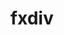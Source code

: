 ---
title: "fxdiv"
layout: cache
categories: [package, develop]
meta: {"versions": ["2020-04-17"], "compilers": ["apple-clang@=15.0.0", "gcc@=11.4.0"], "oss": ["ubuntu22.04", "ventura"], "platforms": ["darwin", "linux"], "targets": ["aarch64", "neoverse_v1", "neoverse_v2", "x86_64_v3"], "stacks": ["e4s", "e4s-neoverse-v2", "e4s-neoverse_v1", "ml-darwin-aarch64-mps", "ml-linux-x86_64-cpu", "ml-linux-x86_64-cuda", "ml-linux-x86_64-rocm", "root"], "num_specs": 15, "num_specs_by_stack": {"ml-darwin-aarch64-mps": 3, "root": 15, "e4s-neoverse_v1": 3, "e4s-neoverse-v2": 3, "ml-linux-x86_64-rocm": 3, "ml-linux-x86_64-cpu": 3, "ml-linux-x86_64-cuda": 3, "e4s": 3}}
spec_details: [{"hash": "5hhiim5v4hjcs2nu2u2qctmufmzp253q", "compiler": "apple-clang@=15.0.0", "versions": ["2020-04-17"], "os": "ventura", "platform": "darwin", "target": "aarch64", "variants": ["build_system=cmake", "build_type=Release", "generator=ninja", "~ipo"], "stacks": ["ml-darwin-aarch64-mps", "root"], "size": "-", "tarball": "https://binaries.spack.io/develop/build_cache/darwin-ventura-aarch64/apple-clang-15.0.0/fxdiv-2020-04-17/darwin-ventura-aarch64-apple-clang-15.0.0-fxdiv-2020-04-17-5hhiim5v4hjcs2nu2u2qctmufmzp253q.spack"}, {"hash": "eua3naquzreothnbfze5zao3mw333zxj", "compiler": "apple-clang@=15.0.0", "versions": ["2020-04-17"], "os": "ventura", "platform": "darwin", "target": "aarch64", "variants": ["build_system=cmake", "build_type=Release", "generator=ninja", "~ipo"], "stacks": ["ml-darwin-aarch64-mps", "root"], "size": "-", "tarball": "https://binaries.spack.io/develop/build_cache/darwin-ventura-aarch64/apple-clang-15.0.0/fxdiv-2020-04-17/darwin-ventura-aarch64-apple-clang-15.0.0-fxdiv-2020-04-17-eua3naquzreothnbfze5zao3mw333zxj.spack"}, {"hash": "o7pag7tkuu6sl2ng4bpru5wc6l5rxuev", "compiler": "apple-clang@=15.0.0", "versions": ["2020-04-17"], "os": "ventura", "platform": "darwin", "target": "aarch64", "variants": ["build_system=cmake", "build_type=Release", "generator=ninja", "~ipo"], "stacks": ["ml-darwin-aarch64-mps", "root"], "size": "-", "tarball": "https://binaries.spack.io/develop/build_cache/darwin-ventura-aarch64/apple-clang-15.0.0/fxdiv-2020-04-17/darwin-ventura-aarch64-apple-clang-15.0.0-fxdiv-2020-04-17-o7pag7tkuu6sl2ng4bpru5wc6l5rxuev.spack"}, {"hash": "fgens5a2yloewayjolgyffcvgox5bp2o", "compiler": "gcc@=11.4.0", "versions": ["2020-04-17"], "os": "ubuntu22.04", "platform": "linux", "target": "neoverse_v1", "variants": ["build_system=cmake", "build_type=Release", "generator=ninja", "~ipo"], "stacks": ["e4s-neoverse_v1", "root"], "size": "-", "tarball": "https://binaries.spack.io/develop/build_cache/linux-ubuntu22.04-neoverse_v1/gcc-11.4.0/fxdiv-2020-04-17/linux-ubuntu22.04-neoverse_v1-gcc-11.4.0-fxdiv-2020-04-17-fgens5a2yloewayjolgyffcvgox5bp2o.spack"}, {"hash": "srm4yyz4dtloctjay5wyrtevdmwtnj37", "compiler": "gcc@=11.4.0", "versions": ["2020-04-17"], "os": "ubuntu22.04", "platform": "linux", "target": "neoverse_v1", "variants": ["build_system=cmake", "build_type=Release", "generator=ninja", "~ipo"], "stacks": ["e4s-neoverse_v1", "root"], "size": "-", "tarball": "https://binaries.spack.io/develop/build_cache/linux-ubuntu22.04-neoverse_v1/gcc-11.4.0/fxdiv-2020-04-17/linux-ubuntu22.04-neoverse_v1-gcc-11.4.0-fxdiv-2020-04-17-srm4yyz4dtloctjay5wyrtevdmwtnj37.spack"}, {"hash": "2ba7gh5zlcqryaicjvuju4wipiuiaqs6", "compiler": "gcc@=11.4.0", "versions": ["2020-04-17"], "os": "ubuntu22.04", "platform": "linux", "target": "neoverse_v1", "variants": ["build_system=cmake", "build_type=Release", "generator=ninja", "~ipo"], "stacks": ["e4s-neoverse_v1", "root"], "size": "-", "tarball": "https://binaries.spack.io/develop/build_cache/linux-ubuntu22.04-neoverse_v1/gcc-11.4.0/fxdiv-2020-04-17/linux-ubuntu22.04-neoverse_v1-gcc-11.4.0-fxdiv-2020-04-17-2ba7gh5zlcqryaicjvuju4wipiuiaqs6.spack"}, {"hash": "7daexskkq5hsgup6ltvayw3b2wm6vmbn", "compiler": "gcc@=11.4.0", "versions": ["2020-04-17"], "os": "ubuntu22.04", "platform": "linux", "target": "neoverse_v2", "variants": ["build_system=cmake", "build_type=Release", "generator=ninja", "~ipo"], "stacks": ["e4s-neoverse-v2", "root"], "size": "-", "tarball": "https://binaries.spack.io/develop/build_cache/linux-ubuntu22.04-neoverse_v2/gcc-11.4.0/fxdiv-2020-04-17/linux-ubuntu22.04-neoverse_v2-gcc-11.4.0-fxdiv-2020-04-17-7daexskkq5hsgup6ltvayw3b2wm6vmbn.spack"}, {"hash": "5cybcs2pllo4nuvn62jev4wbpoff7x3w", "compiler": "gcc@=11.4.0", "versions": ["2020-04-17"], "os": "ubuntu22.04", "platform": "linux", "target": "neoverse_v2", "variants": ["build_system=cmake", "build_type=Release", "generator=ninja", "~ipo"], "stacks": ["e4s-neoverse-v2", "root"], "size": "-", "tarball": "https://binaries.spack.io/develop/build_cache/linux-ubuntu22.04-neoverse_v2/gcc-11.4.0/fxdiv-2020-04-17/linux-ubuntu22.04-neoverse_v2-gcc-11.4.0-fxdiv-2020-04-17-5cybcs2pllo4nuvn62jev4wbpoff7x3w.spack"}, {"hash": "htxoyqzninuz4uo2jqaqnv7gigkiggy2", "compiler": "gcc@=11.4.0", "versions": ["2020-04-17"], "os": "ubuntu22.04", "platform": "linux", "target": "neoverse_v2", "variants": ["build_system=cmake", "build_type=Release", "generator=ninja", "~ipo"], "stacks": ["e4s-neoverse-v2", "root"], "size": "-", "tarball": "https://binaries.spack.io/develop/build_cache/linux-ubuntu22.04-neoverse_v2/gcc-11.4.0/fxdiv-2020-04-17/linux-ubuntu22.04-neoverse_v2-gcc-11.4.0-fxdiv-2020-04-17-htxoyqzninuz4uo2jqaqnv7gigkiggy2.spack"}, {"hash": "277zrt3mns322nihgxzu3i2mpgfyynaj", "compiler": "gcc@=11.4.0", "versions": ["2020-04-17"], "os": "ubuntu22.04", "platform": "linux", "target": "x86_64_v3", "variants": ["build_system=cmake", "build_type=Release", "generator=ninja", "~ipo"], "stacks": ["ml-linux-x86_64-rocm", "ml-linux-x86_64-cpu", "ml-linux-x86_64-cuda", "root"], "size": "-", "tarball": "https://binaries.spack.io/develop/build_cache/linux-ubuntu22.04-x86_64_v3/gcc-11.4.0/fxdiv-2020-04-17/linux-ubuntu22.04-x86_64_v3-gcc-11.4.0-fxdiv-2020-04-17-277zrt3mns322nihgxzu3i2mpgfyynaj.spack"}, {"hash": "a4sywlpqkn4sx47ywjctln2ub66xd7ir", "compiler": "gcc@=11.4.0", "versions": ["2020-04-17"], "os": "ubuntu22.04", "platform": "linux", "target": "x86_64_v3", "variants": ["build_system=cmake", "build_type=Release", "generator=ninja", "~ipo"], "stacks": ["e4s", "root"], "size": "-", "tarball": "https://binaries.spack.io/develop/build_cache/linux-ubuntu22.04-x86_64_v3/gcc-11.4.0/fxdiv-2020-04-17/linux-ubuntu22.04-x86_64_v3-gcc-11.4.0-fxdiv-2020-04-17-a4sywlpqkn4sx47ywjctln2ub66xd7ir.spack"}, {"hash": "xdwl5dmgzyhtdqsnka74wg5q6atu5ycj", "compiler": "gcc@=11.4.0", "versions": ["2020-04-17"], "os": "ubuntu22.04", "platform": "linux", "target": "x86_64_v3", "variants": ["build_system=cmake", "build_type=Release", "generator=ninja", "~ipo"], "stacks": ["ml-linux-x86_64-rocm", "ml-linux-x86_64-cpu", "ml-linux-x86_64-cuda", "root"], "size": "-", "tarball": "https://binaries.spack.io/develop/build_cache/linux-ubuntu22.04-x86_64_v3/gcc-11.4.0/fxdiv-2020-04-17/linux-ubuntu22.04-x86_64_v3-gcc-11.4.0-fxdiv-2020-04-17-xdwl5dmgzyhtdqsnka74wg5q6atu5ycj.spack"}, {"hash": "oj3di3tlsar5joiaqaxdyxmod62pi6aw", "compiler": "gcc@=11.4.0", "versions": ["2020-04-17"], "os": "ubuntu22.04", "platform": "linux", "target": "x86_64_v3", "variants": ["build_system=cmake", "build_type=Release", "generator=ninja", "~ipo"], "stacks": ["e4s", "root"], "size": "-", "tarball": "https://binaries.spack.io/develop/build_cache/linux-ubuntu22.04-x86_64_v3/gcc-11.4.0/fxdiv-2020-04-17/linux-ubuntu22.04-x86_64_v3-gcc-11.4.0-fxdiv-2020-04-17-oj3di3tlsar5joiaqaxdyxmod62pi6aw.spack"}, {"hash": "ub2bkt4o7ouyotna4idq5aaqkmzkzwhu", "compiler": "gcc@=11.4.0", "versions": ["2020-04-17"], "os": "ubuntu22.04", "platform": "linux", "target": "x86_64_v3", "variants": ["build_system=cmake", "build_type=Release", "generator=ninja", "~ipo"], "stacks": ["e4s", "root"], "size": "-", "tarball": "https://binaries.spack.io/develop/build_cache/linux-ubuntu22.04-x86_64_v3/gcc-11.4.0/fxdiv-2020-04-17/linux-ubuntu22.04-x86_64_v3-gcc-11.4.0-fxdiv-2020-04-17-ub2bkt4o7ouyotna4idq5aaqkmzkzwhu.spack"}, {"hash": "olj5ewbsayjwovr6h67g5cznzs7nbnvv", "compiler": "gcc@=11.4.0", "versions": ["2020-04-17"], "os": "ubuntu22.04", "platform": "linux", "target": "x86_64_v3", "variants": ["build_system=cmake", "build_type=Release", "generator=ninja", "~ipo"], "stacks": ["ml-linux-x86_64-rocm", "ml-linux-x86_64-cpu", "ml-linux-x86_64-cuda", "root"], "size": "-", "tarball": "https://binaries.spack.io/develop/build_cache/linux-ubuntu22.04-x86_64_v3/gcc-11.4.0/fxdiv-2020-04-17/linux-ubuntu22.04-x86_64_v3-gcc-11.4.0-fxdiv-2020-04-17-olj5ewbsayjwovr6h67g5cznzs7nbnvv.spack"}]
---